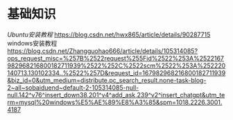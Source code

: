 # 基础知识
*Ubuntu安装教程* 
<https://blog.csdn.net/hwx865/article/details/90287715>
windows安装教程
<https://blog.csdn.net/Zhangguohao666/article/details/105314085?ops_request_misc=%257B%2522request%255Fid%2522%253A%2522167982968216800182711939%2522%252C%2522scm%2522%253A%252220140713.130102334..%2522%257D&request_id=167982968216800182711939&biz_id=0&utm_medium=distribute.pc_search_result.none-task-blog-2~all~sobaiduend~default-2-105314085-null-null.142^v76^insert_down38,201^v4^add_ask,239^v2^insert_chatgpt&utm_term=mysql%20windows%E5%AE%89%E8%A3%85&spm=1018.2226.3001.4187>